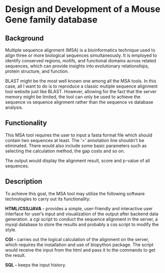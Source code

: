 # Design and Development of a Mouse Gene family database
## Background
Multiple sequence alignment (MSA) is a bioinformatics technique used to align three or more biological sequences simultaneously. It is employed to identify conserved regions, motifs, and functional domains across related sequences, which can provide insights into evolutionary relationships, protein structure, and function.  

BLAST might be the most well known one among all the MSA tools. In this case, all I want to do is to reproduce a classic mutiple sequence alignment tool website just like BLAST. However, allowing for the fact that the server memory might be limited, the tool can only be used to achieve the sequence vs sequence alignment rather than the sequence vs database analysis.  
## Functionality
This MSA tool requires the user to input a fasta format file which should contain two sequences at least. The '>' annotation line shouldn't be eliminated. There would also include some basic parameters such as selecting the calculation method, the gap costs and so on.  

The output would display the alignment result, score and p-value of all sequences.
## Description
To achieve this goal, the MSA tool may utilize the following software technologies to carry out its functionality:

**HTML/CSS/JAVA -**  provides a simple, user-friendly	and	interactive	user interface for user’s input and visualization of the output after	backend	data generation. 
a cgi script to conduct the sequence alignment in the server, a mysql database to store the results and probably a css script to modify the style.

**CGI -** carries out the logical calculation of the alignment on the server, which requires the installation and use of biopython package. The script would receive the input from the html and pass it to the commands to get the result.

**SQL -** keeps the input history.
